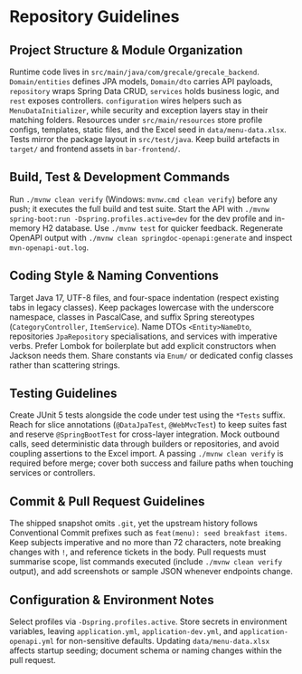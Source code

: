 # Repository Guidelines

## Project Structure & Module Organization
Runtime code lives in `src/main/java/com/grecale/grecale_backend`. `Domain/entities` defines JPA models, `Domain/dto` carries API payloads, `repository` wraps Spring Data CRUD, `services` holds business logic, and `rest` exposes controllers.
`configuration` wires helpers such as `MenuDataInitializer`, while security and exception layers stay in their matching folders.
Resources under `src/main/resources` store profile configs, templates, static files, and the Excel seed in `data/menu-data.xlsx`.
Tests mirror the package layout in `src/test/java`. Keep build artefacts in `target/` and frontend assets in `bar-frontend/`.

## Build, Test & Development Commands
Run `./mvnw clean verify` (Windows: `mvnw.cmd clean verify`) before any push; it executes the full build and test suite.
Start the API with `./mvnw spring-boot:run -Dspring.profiles.active=dev` for the dev profile and in-memory H2 database.
Use `./mvnw test` for quicker feedback.
Regenerate OpenAPI output with `./mvnw clean springdoc-openapi:generate` and inspect `mvn-openapi-out.log`.

## Coding Style & Naming Conventions
Target Java 17, UTF-8 files, and four-space indentation (respect existing tabs in legacy classes).
Keep packages lowercase with the underscore namespace, classes in PascalCase, and suffix Spring stereotypes (`CategoryController`, `ItemService`).
Name DTOs `<Entity>NameDto`, repositories `JpaRepository` specialisations, and services with imperative verbs.
Prefer Lombok for boilerplate but add explicit constructors when Jackson needs them.
Share constants via `Enum/` or dedicated config classes rather than scattering strings.

## Testing Guidelines
Create JUnit 5 tests alongside the code under test using the `*Tests` suffix.
Reach for slice annotations (`@DataJpaTest`, `@WebMvcTest`) to keep suites fast and reserve `@SpringBootTest` for cross-layer integration.
Mock outbound calls, seed deterministic data through builders or repositories, and avoid coupling assertions to the Excel import.
A passing `./mvnw clean verify` is required before merge; cover both success and failure paths when touching services or controllers.

## Commit & Pull Request Guidelines
The shipped snapshot omits `.git`, yet the upstream history follows Conventional Commit prefixes such as `feat(menu): seed breakfast items`.
Keep subjects imperative and no more than 72 characters, note breaking changes with `!`, and reference tickets in the body.
Pull requests must summarise scope, list commands executed (include `./mvnw clean verify` output), and add screenshots or sample JSON whenever endpoints change.

## Configuration & Environment Notes
Select profiles via `-Dspring.profiles.active`. Store secrets in environment variables, leaving `application.yml`, `application-dev.yml`, and `application-openapi.yml` for non-sensitive defaults.
Updating `data/menu-data.xlsx` affects startup seeding; document schema or naming changes within the pull request.

